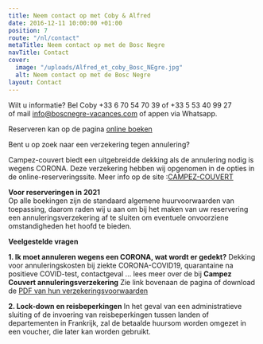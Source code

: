 ```yaml
---
title: Neem contact op met Coby & Alfred
date: 2016-12-11 10:00:00 +01:00
position: 7
route: "/nl/contact"
metaTitle: Neem contact op met de Bosc Negre
navTitle: Contact
cover:
  image: "/uploads/Alfred_et_coby_Bosc_NEgre.jpg"
  alt: Neem contact op met de Bosc Negre
layout: Contact
---
```


Wilt u informatie? Bel Coby \+33 6 70 54 70 39 of \+33 5 53 40 99 27\
of mail <a href="mailto:info@boscnegre-vacances.com" target="_blank" rel="nofollow noopener noreferrer">info@boscnegre-vacances.com</a> of appen via Whatsapp.

Reserveren kan op de pagina <a href="https://bookingpremium.secureholiday.net/nl/14230" target="_blank" rel="nofollow noopener noreferrer">online boeken</a>


Bent u op zoek naar een verzekering tegen annulering? 

Campez-couvert biedt een uitgebreidde dekking als de annulering nodig is wegens CORONA. Deze verzekering hebben wij opgenomen in de opties in de online-reserveringssite.  Meer info op de site :[CAMPEZ-COUVERT](https://www.campez-couvert.com)


**Voor reserveringen in 2021**\
Op alle boekingen zijn de standaard algemene huurvoorwaarden van toepassing, daarom raden wij u aan om bij het maken van uw reservering een annuleringsverzekering af te sluiten om eventuele onvoorziene omstandigheden het hoofd te bieden.


**Veelgestelde vragen**

**1. Ik moet annuleren wegens een CORONA, wat wordt er gedekt?**
Dekking voor annuleringskosten bij ziekte CORONA-COVID19, quarantaine na positieve COVID-test, contactgeval ... lees meer over de bij **Campez Couvert annuleringsverzekering** Zie link bovenaan de pagina of download de [PDF van hun verzekeringsvoorwaarden](https://www.fichier-pdf.fr/2021/02/21/annulation-assurance/)

**2. Lock-down en  reisbeperkingen**
In het geval van een administratieve sluiting of de invoering van reisbeperkingen tussen landen of departementen in Frankrijk, zal de betaalde huursom worden omgezet in een voucher, die later kan worden gebruikt.


